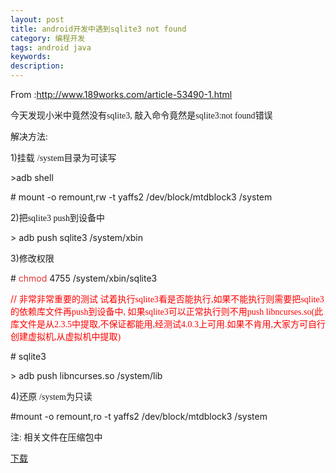 ```yaml
---
layout: post
title: android开发中遇到sqlite3 not found
category: 编程开发
tags: android java
keywords: 
description: 
---
```


From :<http://www.189works.com/article-53490-1.html>

今天发现小米中竟然没有<span
style="padding-right:0px;padding-left:0px;font-size:14px;padding-bottom:0px;margin:0px;padding-top:0px;font-family:'Times New Roman';word-wrap:break-word;">sqlite3, </span><span
style="padding-right:0px;padding-left:0px;font-size:14px;padding-bottom:0px;margin:0px;padding-top:0px;font-family:宋体;word-wrap:break-word;">敲入命令竟然是</span><span
style="padding-right:0px;padding-left:0px;font-size:14px;padding-bottom:0px;margin:0px;padding-top:0px;font-family:'Times New Roman';word-wrap:break-word;">sqlite3:not found</span><span
style="padding-right:0px;padding-left:0px;font-size:14px;padding-bottom:0px;margin:0px;padding-top:0px;font-family:宋体;word-wrap:break-word;">错误</span>

解决方法<span
style="padding-right:0px;padding-left:0px;font-size:14px;padding-bottom:0px;margin:0px;padding-top:0px;font-family:'Times New Roman';word-wrap:break-word;">:</span>

1)挂载 <span
style="padding-right:0px;padding-left:0px;font-size:14px;padding-bottom:0px;margin:0px;padding-top:0px;font-family:'Times New Roman';word-wrap:break-word;">/system</span><span
style="padding-right:0px;padding-left:0px;font-size:14px;padding-bottom:0px;margin:0px;padding-top:0px;font-family:宋体;word-wrap:break-word;">目录为可读写</span>

\>adb shell

\# mount -o remount,rw -t yaffs2 /dev/block/mtdblock3 /system

2)把<span
style="padding-right:0px;padding-left:0px;font-size:14px;padding-bottom:0px;margin:0px;padding-top:0px;font-family:'Times New Roman';word-wrap:break-word;">sqlite3 push</span><span
style="padding-right:0px;padding-left:0px;font-size:14px;padding-bottom:0px;margin:0px;padding-top:0px;font-family:宋体;word-wrap:break-word;">到设备中</span>

\> adb push sqlite3 /system/xbin

3)修改权限

\# <span style="color:#e53333;">ch</span><span
style="color:#e53333;">m</span><span
style="color:#e53333;">o</span><span
style="color:#e53333;">d </span>4755 /system/xbin/sqlite3

<span
style="padding-right:0px;padding-left:0px;font-size:14px;padding-bottom:0px;margin:0px;color:#ff0000;padding-top:0px;word-wrap:break-word;">// <span
style="padding-right:0px;padding-left:0px;font-size:14px;padding-bottom:0px;margin:0px;padding-top:0px;font-family:宋体;word-wrap:break-word;">非常非常重要的测试 试着执行</span><span
style="padding-right:0px;padding-left:0px;font-size:14px;padding-bottom:0px;margin:0px;padding-top:0px;font-family:'Times New Roman';word-wrap:break-word;">sqlite3</span><span
style="padding-right:0px;padding-left:0px;font-size:14px;padding-bottom:0px;margin:0px;padding-top:0px;font-family:宋体;word-wrap:break-word;">看是否能执行</span><span
style="padding-right:0px;padding-left:0px;font-size:14px;padding-bottom:0px;margin:0px;padding-top:0px;font-family:'Times New Roman';word-wrap:break-word;">,</span><span
style="padding-right:0px;padding-left:0px;font-size:14px;padding-bottom:0px;margin:0px;padding-top:0px;font-family:宋体;word-wrap:break-word;">如果不能执行则需要把</span><span
style="padding-right:0px;padding-left:0px;font-size:14px;padding-bottom:0px;margin:0px;padding-top:0px;font-family:'Times New Roman';word-wrap:break-word;">sqlite3</span><span
style="padding-right:0px;padding-left:0px;font-size:14px;padding-bottom:0px;margin:0px;padding-top:0px;font-family:宋体;word-wrap:break-word;">的依赖库文件再</span><span
style="padding-right:0px;padding-left:0px;font-size:14px;padding-bottom:0px;margin:0px;padding-top:0px;font-family:'Times New Roman';word-wrap:break-word;">push</span><span
style="padding-right:0px;padding-left:0px;font-size:14px;padding-bottom:0px;margin:0px;padding-top:0px;font-family:宋体;word-wrap:break-word;">到设备中</span><span
style="padding-right:0px;padding-left:0px;font-size:14px;padding-bottom:0px;margin:0px;padding-top:0px;font-family:'Times New Roman';word-wrap:break-word;">, </span><span
style="padding-right:0px;padding-left:0px;font-size:14px;padding-bottom:0px;margin:0px;padding-top:0px;font-family:宋体;word-wrap:break-word;">如果</span><span
style="padding-right:0px;padding-left:0px;font-size:14px;padding-bottom:0px;margin:0px;padding-top:0px;font-family:'Times New Roman';word-wrap:break-word;">sqlite3</span><span
style="padding-right:0px;padding-left:0px;font-size:14px;padding-bottom:0px;margin:0px;padding-top:0px;font-family:宋体;word-wrap:break-word;">可以正常执行则不用</span><span
style="padding-right:0px;padding-left:0px;font-size:14px;padding-bottom:0px;margin:0px;padding-top:0px;font-family:'Times New Roman';word-wrap:break-word;">push libncurses.so(</span><span
style="padding-right:0px;padding-left:0px;font-size:14px;padding-bottom:0px;margin:0px;padding-top:0px;font-family:宋体;word-wrap:break-word;">此库文件是从</span><span
style="padding-right:0px;padding-left:0px;font-size:14px;padding-bottom:0px;margin:0px;padding-top:0px;font-family:'Times New Roman';word-wrap:break-word;">2.3.5</span><span
style="padding-right:0px;padding-left:0px;font-size:14px;padding-bottom:0px;margin:0px;padding-top:0px;font-family:宋体;word-wrap:break-word;">中提取</span><span
style="padding-right:0px;padding-left:0px;font-size:14px;padding-bottom:0px;margin:0px;padding-top:0px;font-family:'Times New Roman';word-wrap:break-word;">,</span><span
style="padding-right:0px;padding-left:0px;font-size:14px;padding-bottom:0px;margin:0px;padding-top:0px;font-family:宋体;word-wrap:break-word;">不保证都能用</span><span
style="padding-right:0px;padding-left:0px;font-size:14px;padding-bottom:0px;margin:0px;padding-top:0px;font-family:'Times New Roman';word-wrap:break-word;">,</span><span
style="padding-right:0px;padding-left:0px;font-size:14px;padding-bottom:0px;margin:0px;padding-top:0px;font-family:宋体;word-wrap:break-word;">经测试</span><span
style="padding-right:0px;padding-left:0px;font-size:14px;padding-bottom:0px;margin:0px;padding-top:0px;font-family:'Times New Roman';word-wrap:break-word;">4.0.3</span><span
style="padding-right:0px;padding-left:0px;font-size:14px;padding-bottom:0px;margin:0px;padding-top:0px;font-family:宋体;word-wrap:break-word;">上可用</span><span
style="padding-right:0px;padding-left:0px;font-size:14px;padding-bottom:0px;margin:0px;padding-top:0px;font-family:'Times New Roman';word-wrap:break-word;">.</span><span
style="padding-right:0px;padding-left:0px;font-size:14px;padding-bottom:0px;margin:0px;padding-top:0px;font-family:宋体;word-wrap:break-word;">如果不肯用</span><span
style="padding-right:0px;padding-left:0px;font-size:14px;padding-bottom:0px;margin:0px;padding-top:0px;font-family:'Times New Roman';word-wrap:break-word;">,</span><span
style="padding-right:0px;padding-left:0px;font-size:14px;padding-bottom:0px;margin:0px;padding-top:0px;font-family:宋体;word-wrap:break-word;">大家方可自行创建虚拟机</span><span
style="padding-right:0px;padding-left:0px;font-size:14px;padding-bottom:0px;margin:0px;padding-top:0px;font-family:'Times New Roman';word-wrap:break-word;">,</span><span
style="padding-right:0px;padding-left:0px;font-size:14px;padding-bottom:0px;margin:0px;padding-top:0px;font-family:宋体;word-wrap:break-word;">从虚拟机中提取</span><span
style="padding-right:0px;padding-left:0px;font-size:14px;padding-bottom:0px;margin:0px;padding-top:0px;font-family:'Times New Roman';word-wrap:break-word;">)</span></span>

\# sqlite3

\> adb push libncurses.so /system/lib

4)还原 <span
style="padding-right:0px;padding-left:0px;font-size:14px;padding-bottom:0px;margin:0px;padding-top:0px;font-family:'Times New Roman';word-wrap:break-word;">/system</span><span
style="padding-right:0px;padding-left:0px;font-size:14px;padding-bottom:0px;margin:0px;padding-top:0px;font-family:宋体;word-wrap:break-word;">为只读</span>

\#mount -o remount,ro -t yaffs2 /dev/block/mtdblock3 /system

 

注<span
style="padding-right:0px;padding-left:0px;font-size:14px;padding-bottom:0px;margin:0px;padding-top:0px;font-family:'Times New Roman';word-wrap:break-word;">: </span><span
style="padding-right:0px;padding-left:0px;font-size:14px;padding-bottom:0px;margin:0px;padding-top:0px;font-family:宋体;word-wrap:break-word;">相关文件在压缩包中</span>

<span
style="padding-right:0px;padding-left:0px;font-size:14px;padding-bottom:0px;margin:0px;padding-top:0px;font-family:宋体;word-wrap:break-word;">[下载](http://www.189works.com/data/attachment/portal/et2/201204/ET27910201204120936351.rar)</span>








